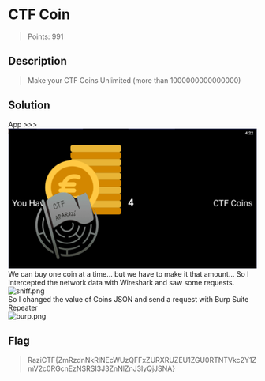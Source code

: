 # CTF Coin
> Points: 991

## Description
> Make your CTF Coins Unlimited (more than 1000000000000000)

## Solution
App >>><br>
![](ctf_coin.png)<br>
We can buy one coin at a time... but we have to make it that amount... So I intercepted the network data with Wireshark and saw some requests.<br>
![sniff.png]()<br>
So I changed the value of Coins JSON and send a request with Burp Suite Repeater<br>
![burp.png]()

## Flag
> RaziCTF{ZmRzdnNkRlNEcWUzQFFxZURXRUZEU1ZGU0RTNTVkc2Y1ZmV2c0RGcnEzNSRSI3J3ZnNlZnJ3IyQjJSNA}
